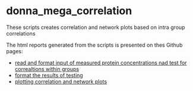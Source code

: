 # donna_mega_correlation
These scripts creates correlation and network plots based on intra group correlations

The html reports generated from the scripts is presented on thes Github pages:
* [read and format input of measured protein concentrations nad test for correaltions within groups](https://halryd.github.io/donna_mega_correlation/001_read_and_format_data_and_stat_testing.html)
* [format the results of testing](https://halryd.github.io/donna_mega_correlation/002_format_results_of_statistical_testing.html)
* [plotting correlation and network plots](https://halryd.github.io/donna_mega_correlation/003_plot.html)
